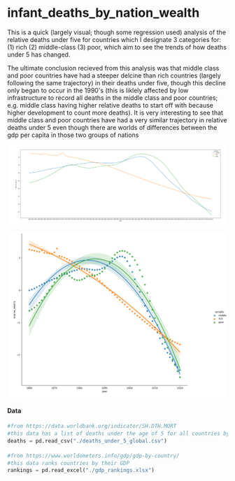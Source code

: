 # infant_deaths_by_nation_wealth

This is a quick (largely visual; though some regression used) analysis of the relative deaths under five for countries which I designate 3 categories for:
(1) rich (2) middle-class (3) poor, which aim to see the trends of how deaths under 5 has changed.

The ultimate conclusion recieved from this analysis was that middle class and poor countries have had a steeper delcine than rich countries (largely following the same trajectory) in their deaths under five, though this decline only began to occur in the 1990's (this is liklely affected by low infrastructure to record all deaths in the middle class and poor countries; e.g. middle class having higher relative deaths to start off with because higher development to count more deaths). It is very interesting to see that middle class and poor countries have had a very similar trajectory in relative deaths under 5 even though there are worlds of differences between the gdp per capita in those two groups of nations

![Relative Deaths Under 5 Since 1960](./relative_deaths_under_5_by_nation_wealth.png "Relative Deaths Under 5 Since 1960")

![Curve-Linear Model Relative Deaths Under 5 Since 1960](./curvelinearmodel_relative_deaths_under_5_by_nation_wealth.png "Curve-Linear Model Relative Deaths Under 5 Since 1960")

#### Data
```python
#from https://data.worldbank.org/indicator/SH.DTH.MORT
#this data has a list of deaths under the age of 5 for all countries by year starting in 1960 (although some have no or sparse data)
deaths = pd.read_csv("./deaths_under_5_global.csv")

#from https://www.worldometers.info/gdp/gdp-by-country/
#this data ranks countries by their GDP
rankings = pd.read_excel("./gdp_rankings.xlsx")
```